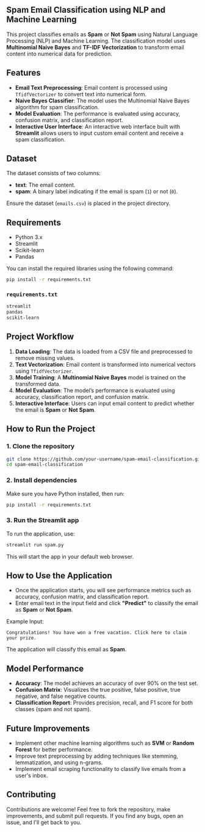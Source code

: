 ## Spam Email Classification using NLP and Machine Learning


This project classifies emails as **Spam** or **Not Spam** using Natural Language Processing (NLP) and Machine Learning. The classification model uses **Multinomial Naive Bayes** and **TF-IDF Vectorization** to transform email content into numerical data for prediction.

## Features

- **Email Text Preprocessing**: Email content is processed using `TfidfVectorizer` to convert text into numerical form.
- **Naive Bayes Classifier**: The model uses the Multinomial Naive Bayes algorithm for spam classification.
- **Model Evaluation**: The performance is evaluated using accuracy, confusion matrix, and classification report.
- **Interactive User Interface**: An interactive web interface built with **Streamlit** allows users to input custom email content and receive a spam classification.

## Dataset

The dataset consists of two columns:
- **text**: The email content.
- **spam**: A binary label indicating if the email is spam (`1`) or not (`0`).

Ensure the dataset (`emails.csv`) is placed in the project directory.

## Requirements

- Python 3.x
- Streamlit
- Scikit-learn
- Pandas

You can install the required libraries using the following command:

```bash
pip install -r requirements.txt
```

### `requirements.txt`
```txt
streamlit
pandas
scikit-learn
```

## Project Workflow

1. **Data Loading**: The data is loaded from a CSV file and preprocessed to remove missing values.
2. **Text Vectorization**: Email content is transformed into numerical vectors using `TfidfVectorizer`.
3. **Model Training**: A **Multinomial Naive Bayes** model is trained on the transformed data.
4. **Model Evaluation**: The model’s performance is evaluated using accuracy, classification report, and confusion matrix.
5. **Interactive Interface**: Users can input email content to predict whether the email is **Spam** or **Not Spam**.

## How to Run the Project

### 1. Clone the repository
```bash
git clone https://github.com/your-username/spam-email-classification.git
cd spam-email-classification
```

### 2. Install dependencies
Make sure you have Python installed, then run:
```bash
pip install -r requirements.txt
```

### 3. Run the Streamlit app
To run the application, use:
```bash
streamlit run spam.py
```

This will start the app in your default web browser.

## How to Use the Application

- Once the application starts, you will see performance metrics such as accuracy, confusion matrix, and classification report.
- Enter email text in the input field and click **"Predict"** to classify the email as **Spam** or **Not Spam**.

Example Input:
```text
Congratulations! You have won a free vacation. Click here to claim your prize.
```
The application will classify this email as **Spam**.

## Model Performance

- **Accuracy**: The model achieves an accuracy of over 90% on the test set.
- **Confusion Matrix**: Visualizes the true positive, false positive, true negative, and false negative counts.
- **Classification Report**: Provides precision, recall, and F1 score for both classes (spam and not spam).

## Future Improvements

- Implement other machine learning algorithms such as **SVM** or **Random Forest** for better performance.
- Improve text preprocessing by adding techniques like stemming, lemmatization, and using n-grams.
- Implement email scraping functionality to classify live emails from a user's inbox.


## Contributing

Contributions are welcome! Feel free to fork the repository, make improvements, and submit pull requests. If you find any bugs, open an issue, and I'll get back to you.

